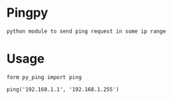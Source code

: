 # Pingpy
	python module to send ping request in some ip range

# Usage
	form py_ping import ping

	ping('192.168.1.1', '192.168.1.255')